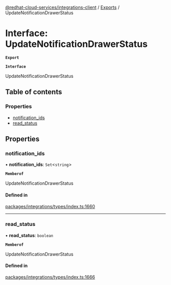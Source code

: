 [@redhat-cloud-services/integrations-client](../README.md) / [Exports](../modules.md) / UpdateNotificationDrawerStatus

# Interface: UpdateNotificationDrawerStatus

**`Export`**

**`Interface`**

UpdateNotificationDrawerStatus

## Table of contents

### Properties

- [notification\_ids](UpdateNotificationDrawerStatus.md#notification_ids)
- [read\_status](UpdateNotificationDrawerStatus.md#read_status)

## Properties

### notification\_ids

• **notification\_ids**: `Set`<`string`\>

**`Memberof`**

UpdateNotificationDrawerStatus

#### Defined in

[packages/integrations/types/index.ts:1660](https://github.com/RedHatInsights/javascript-clients/blob/master/packages/integrations/types/index.ts#L1660)

___

### read\_status

• **read\_status**: `boolean`

**`Memberof`**

UpdateNotificationDrawerStatus

#### Defined in

[packages/integrations/types/index.ts:1666](https://github.com/RedHatInsights/javascript-clients/blob/master/packages/integrations/types/index.ts#L1666)

